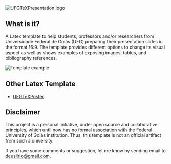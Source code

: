 ![UFGTeXPresentation logo](https://raw.githubusercontent.com/deuslirio/UFGTeX-Presentation/master/lib/logos/ufgtexpresentation.png)

## What is it?
A Latex template to help students, professors and/or researchers from Universidade Federal de Goiás (UFG) preparing their 
presentation slides in the format 16:9. The template provides different options to change its visual aspect as well as shows examples
of exposing images, tables, and bibliography references.

![Template example](https://raw.githubusercontent.com/deuslirio/UFGTeX-Presentation/master/figs/title_layout_print.png)

## Other Latex Template

- [UFGTeXPoster](https://github.com/altinodantas/ufgtexposter)

## Disclaimer

This project is a personal initiative, under open source and collaborative principles, which until now has no formal association with the Federal University of Goiás institution. Thus, this template is not an official artifact from such a university.

If you have some comments or suggestion, let me know by sending email to deuslirio@gmail.com.
